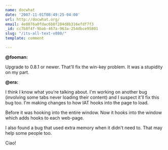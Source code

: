 ```yaml
---
name: docwhat
date: '2007-11-01T08:49:25-04:00'
url: http://docwhat.org/
email: 4e8076a0fdac6b8f284d8b316efdf7f3
_id: cc7b8f4f-9bab-467a-963a-254dbce95801
slug: "/its-all-text-v080/"
template: comment

---
```


<b>@fooman:</b>

Upgrade to 0.8.1 or newer.  That'll fix the win-key problem.  It was a stupidity on my part.

<b>@era:</b>

I think I know what you're talking about.  I'm working on another bug (involving some tabs never loading their content) and I suspect it'll fix this bug too.  I'm making changes to how IAT hooks into the page to load.

Before it was hooking into the entire window.  Now it hooks into the window which adds hooks to each web-page.

I also found a bug that used extra memory when it didn't need to.  That may help some people too.

Ciao!
